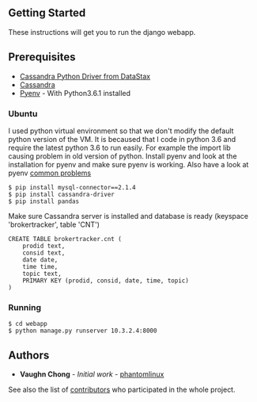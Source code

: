 
## Getting Started

These instructions will get you to run the django webapp.

## Prerequisites

* [Cassandra Python Driver from DataStax](https://github.com/datastax/python-driver)
* [Cassandra](http://cassandra.apache.org/)
* [Pyenv](https://github.com/pyenv/pyenv) - With Python3.6.1 installed

### Ubuntu
I used python virtual environment so that we don't modify the default python version of the VM.
It is becaused that I code in python 3.6 and require the latest python 3.6 to run easily.
For example the import lib causing problem in old version of python.
Install pyenv and look at the installation for pyenv and make sure pyenv is working.
Also have a look at pyenv [common problems](https://github.com/pyenv/pyenv/wiki/Common-build-problems)

```
$ pip install mysql-connector==2.1.4
$ pip install cassandra-driver
$ pip install pandas
```

Make sure Cassandra server is installed and database is ready (keyspace 'brokertracker', table 'CNT')
```
CREATE TABLE brokertracker.cnt (
    prodid text,
    consid text,
    date date,
    time time,
    topic text,
    PRIMARY KEY (prodid, consid, date, time, topic)
)
```

### Running
```
$ cd webapp
$ python manage.py runserver 10.3.2.4:8000
```

## Authors

* **Vaughn Chong** - *Initial work* - [phantomlinux](https://github.com/phantomlinux)

See also the list of [contributors](https://github.com/PaoloMissier/IoT-tracking/graphs/contributors) who participated in the whole project.
